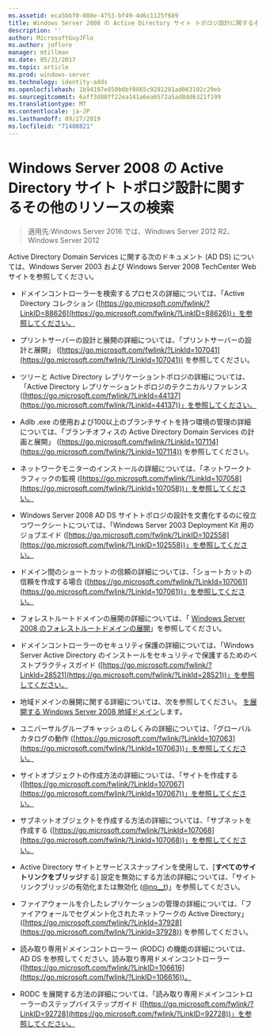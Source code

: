 ```yaml
---
ms.assetid: eca5bbf0-088e-4753-bf49-4d6c1125f689
title: Windows Server 2008 の Active Directory サイト トポロジ設計に関するその他のリソースの検索
description: ''
author: MicrosoftGuyJFlo
ms.author: joflore
manager: mtillman
ms.date: 05/31/2017
ms.topic: article
ms.prod: windows-server
ms.technology: identity-adds
ms.openlocfilehash: 1b94197e850b0bf0865c9281281ad063102c29eb
ms.sourcegitcommit: 6aff3d88ff22ea141a6ea6572a5ad8dd6321f199
ms.translationtype: MT
ms.contentlocale: ja-JP
ms.lasthandoff: 09/27/2019
ms.locfileid: "71408821"
---
```

# <a name="finding-additional-resources-for-windows-server-2008-active-directory-site-topology-design"></a>Windows Server 2008 の Active Directory サイト トポロジ設計に関するその他のリソースの検索

>適用先:Windows Server 2016 では、Windows Server 2012 R2、Windows Server 2012

Active Directory Domain Services に関する次のドキュメント (AD DS) については、Windows Server 2003 および Windows Server 2008 TechCenter Web サイトを参照してください。  
  
-   ドメインコントローラーを検索するプロセスの詳細については、「Active Directory コレクション ([https://go.microsoft.com/fwlink/?LinkID=88626](https://go.microsoft.com/fwlink/?LinkID=88626))」を参照してください。  
  
-   プリントサーバーの設計と展開の詳細については、「プリントサーバーの設計と展開」 ([https://go.microsoft.com/fwlink/?LinkId=107041](https://go.microsoft.com/fwlink/?LinkId=107041)) を参照してください。  
  
-   ツリーと Active Directory レプリケーショントポロジの詳細については、「Active Directory レプリケーショントポロジのテクニカルリファレンス ([https://go.microsoft.com/fwlink/?LinkId=44137](https://go.microsoft.com/fwlink/?LinkId=44137))」を参照してください。  
  
-   Adlb .exe の使用および100以上のブランチサイトを持つ環境の管理の詳細については、「ブランチオフィスの Active Directory Domain Services の計画と展開」 ([https://go.microsoft.com/fwlink/?LinkId=107114](https://go.microsoft.com/fwlink/?LinkId=107114)) を参照してください。  
  
-   ネットワークモニターのインストールの詳細については、「ネットワークトラフィックの監視 ([https://go.microsoft.com/fwlink/?LinkId=107058](https://go.microsoft.com/fwlink/?LinkId=107058))」を参照してください。  
  
-   Windows Server 2008 AD DS サイトトポロジの設計を文書化するのに役立つワークシートについては、「Windows Server 2003 Deployment Kit 用のジョブエイド ([https://go.microsoft.com/fwlink/?LinkID=102558](https://go.microsoft.com/fwlink/?LinkID=102558))」を参照してください。  
  
-   ドメイン間のショートカットの信頼の詳細については、「ショートカットの信頼を作成する場合 ([https://go.microsoft.com/fwlink/?LinkId=107061](https://go.microsoft.com/fwlink/?LinkId=107061))」を参照してください。  
  
-   フォレストルートドメインの展開の詳細については、「 [Windows Server 2008 のフォレストルートドメインの展開](https://technet.microsoft.com/library/cc731174.aspx)」を参照してください。  
  
-   ドメインコントローラーのセキュリティ保護の詳細については、「Windows Server Active Directory のインストールをセキュリティで保護するためのベストプラクティスガイド ([https://go.microsoft.com/fwlink/?LinkId=28521](https://go.microsoft.com/fwlink/?LinkId=28521))」を参照してください。  
  
-   地域ドメインの展開に関する詳細については、次を参照してください。 [を展開する Windows Server 2008 地域ドメイン](https://technet.microsoft.com/library/cc755118.aspx)します。  
  
-   ユニバーサルグループキャッシュのしくみの詳細については、「グローバルカタログの動作 ([https://go.microsoft.com/fwlink/?LinkId=107063](https://go.microsoft.com/fwlink/?LinkId=107063))」を参照してください。  
  
-   サイトオブジェクトの作成方法の詳細については、「サイトを作成する ([https://go.microsoft.com/fwlink/?LinkId=107067](https://go.microsoft.com/fwlink/?LinkId=107067))」を参照してください。  
  
-   サブネットオブジェクトを作成する方法の詳細については、「サブネットを作成する ([https://go.microsoft.com/fwlink/?LinkId=107068](https://go.microsoft.com/fwlink/?LinkId=107068))」を参照してください。  
  
-   Active Directory サイトとサービススナップインを使用して、[**すべてのサイトリンクをブリッジ**する] 設定を無効にする方法の詳細については、「サイトリンクブリッジの有効化または無効化 ([@no__t](https://go.microsoft.com/fwlink/?LinkId=107073))」を参照してください。  
  
-   ファイアウォールを介したレプリケーションの管理の詳細については、「ファイアウォールでセグメント化されたネットワークの Active Directory」 ([https://go.microsoft.com/fwlink/?LinkId=37928](https://go.microsoft.com/fwlink/?LinkId=37928)) を参照してください。  
  
-   読み取り専用ドメインコントローラー (RODC) の機能の詳細については、AD DS を参照してください。読み取り専用ドメインコントローラー ([https://go.microsoft.com/fwlink/?LinkID=106616](https://go.microsoft.com/fwlink/?LinkID=106616))。  
  
-   RODC を展開する方法の詳細については、「読み取り専用ドメインコントローラーのステップバイステップガイド ([https://go.microsoft.com/fwlink/?LinkID=92728](https://go.microsoft.com/fwlink/?LinkID=92728))」を参照してください。  
  


